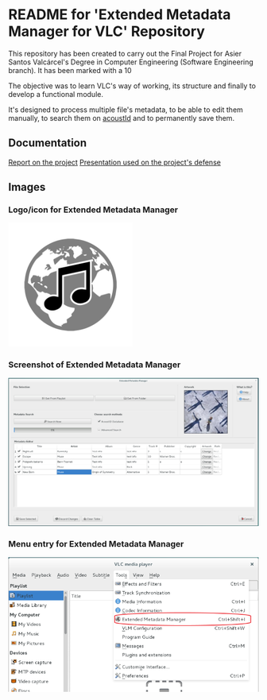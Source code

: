 README for 'Extended Metadata Manager for VLC' Repository
===============================

This repository has been created to carry out the Final Project for Asier Santos Valcárcel's Degree in Computer Engineering (Software Engineering branch). It has been marked with a 10

The objective was to learn VLC's way of working, its structure and finally to develop a functional module.

It's designed to process multiple file's metadata, to be able to edit them manually, to search them on [acoustId](https://acoustid.org/) and to permanently save them.

## Documentation

[Report on the project](https://github.com/ASantosVal/EMM_for_VLC/blob/master/Memoria/asier_santos-memoria_v1.1.pdf)
[Presentation used on the project's defense](https://github.com/ASantosVal/EMM_for_VLC/blob/master/Presentaci%C3%B3n/Presentaci%C3%B3n.pdf)

## Images

### Logo/icon for Extended Metadata Manager
<img src="https://github.com/ASantosVal/EMM_for_VLC/blob/master/Memoria/Images/DEV-EMM-logo.png" width="250" height="250">

### Screenshot of Extended Metadata Manager
![Screenshot of Extended Metadata Manager](/Memoria/Images/DEV-EMM_with_data.PNG)

### Menu entry for Extended Metadata Manager
![Menu entry for Extended Metadata Manager](https://github.com/ASantosVal/EMM_for_VLC/blob/master/Memoria/Images/DEV-EMM-on-menu.PNG)

